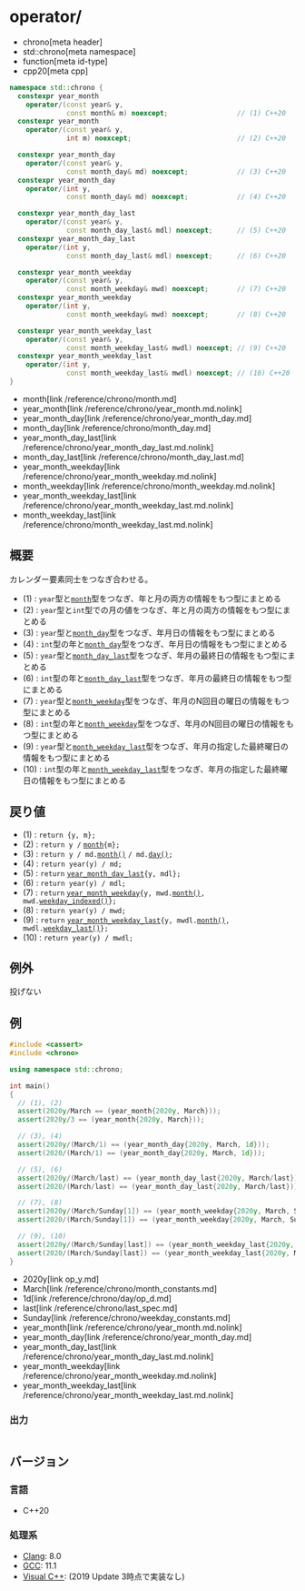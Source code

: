 # operator/
* chrono[meta header]
* std::chrono[meta namespace]
* function[meta id-type]
* cpp20[meta cpp]

```cpp
namespace std::chrono {
  constexpr year_month
    operator/(const year& y,
              const month& m) noexcept;                 // (1) C++20
  constexpr year_month
    operator/(const year& y,
              int m) noexcept;                          // (2) C++20

  constexpr year_month_day
    operator/(const year& y,
              const month_day& md) noexcept;            // (3) C++20
  constexpr year_month_day
    operator/(int y,
              const month_day& md) noexcept;            // (4) C++20

  constexpr year_month_day_last
    operator/(const year& y,
              const month_day_last& mdl) noexcept;      // (5) C++20
  constexpr year_month_day_last
    operator/(int y,
              const month_day_last& mdl) noexcept;      // (6) C++20

  constexpr year_month_weekday
    operator/(const year& y,
              const month_weekday& mwd) noexcept;       // (7) C++20
  constexpr year_month_weekday
    operator/(int y,
              const month_weekday& mwd) noexcept;       // (8) C++20

  constexpr year_month_weekday_last
    operator/(const year& y,
              const month_weekday_last& mwdl) noexcept; // (9) C++20
  constexpr year_month_weekday_last
    operator/(int y,
              const month_weekday_last& mwdl) noexcept; // (10) C++20
}
```
* month[link /reference/chrono/month.md]
* year_month[link /reference/chrono/year_month.md.nolink]
* year_month_day[link /reference/chrono/year_month_day.md]
* month_day[link /reference/chrono/month_day.md]
* year_month_day_last[link /reference/chrono/year_month_day_last.md.nolink]
* month_day_last[link /reference/chrono/month_day_last.md]
* year_month_weekday[link /reference/chrono/year_month_weekday.md.nolink]
* month_weekday[link /reference/chrono/month_weekday.md.nolink]
* year_month_weekday_last[link /reference/chrono/year_month_weekday_last.md.nolink]
* month_weekday_last[link /reference/chrono/month_weekday_last.md.nolink]

## 概要
カレンダー要素同士をつなぎ合わせる。

- (1) : `year`型と[`month`](/reference/chrono/month.md)型をつなぎ、年と月の両方の情報をもつ型にまとめる
- (2) : `year`型と`int`型での月の値をつなぎ、年と月の両方の情報をもつ型にまとめる
- (3) : `year`型と[`month_day`](/reference/chrono/month_day.md)型をつなぎ、年月日の情報をもつ型にまとめる
- (4) : `int`型の年と[`month_day`](/reference/chrono/month_day.md)型をつなぎ、年月日の情報をもつ型にまとめる
- (5) : `year`型と[`month_day_last`](/reference/chrono/month_day_last.md)型をつなぎ、年月の最終日の情報をもつ型にまとめる
- (6) : `int`型の年と[`month_day_last`](/reference/chrono/month_day_last.md)型をつなぎ、年月の最終日の情報をもつ型にまとめる
- (7) : `year`型と[`month_weekday`](/reference/chrono/month_weekday.md.nolink)型をつなぎ、年月のN回目の曜日の情報をもつ型にまとめる
- (8) : `int`型の年と[`month_weekday`](/reference/chrono/month_weekday.md.nolink)型をつなぎ、年月のN回目の曜日の情報をもつ型にまとめる
- (9) : `year`型と[`month_weekday_last`](/reference/chrono/month_weekday_last.md.nolink)型をつなぎ、年月の指定した最終曜日の情報をもつ型にまとめる
- (10) : `int`型の年と[`month_weekday_last`](/reference/chrono/month_weekday_last.md.nolink)型をつなぎ、年月の指定した最終曜日の情報をもつ型にまとめる


## 戻り値
- (1) : `return {y, m};`
- (2) : `return y /` [`month`](/reference/chrono/month.md)`{m};`
- (3) : `return y / md.`[`month()`](/reference/chrono/month_day/month.md) `/ md.`[`day()`](/reference/chrono/month_day/day.md)`;`
- (4) : `return year(y) / md;`
- (5) : `return` [`year_month_day_last`](/reference/year_month_day_last.md.nolink)`{y, mdl};`
- (6) : `return year(y) / mdl;`
- (7) : `return` [`year_month_weekday`](/reference/year_month_weekday.md.nolink)`{y, mwd.`[`month()`](/reference/chrono/month_weekday/month.md.nolink)`, mwd.`[`weekday_indexed()`](/reference/chrono/month_weekday/weekday_indexed.md.nolink)`};`
- (8) : `return year(y) / mwd;`
- (9) : `return` [`year_month_weekday_last`](/reference/year_month_weekday_last.md.nolink)`{y, mwdl.`[`month()`](/reference/chrono/month_weekday_last/month.md.nolink)`, mwdl.`[`weekday_last()`](/reference/chrono/month_weekday/weekday_last.md.nolink)`};`
- (10) : `return year(y) / mwdl;`


## 例外
投げない


## 例
```cpp example
#include <cassert>
#include <chrono>

using namespace std::chrono;

int main()
{
  // (1), (2)
  assert(2020y/March == (year_month{2020y, March}));
  assert(2020y/3 == (year_month{2020y, March}));

  // (3), (4)
  assert(2020y/(March/1) == (year_month_day{2020y, March, 1d}));
  assert(2020/(March/1) == (year_month_day{2020y, March, 1d}));

  // (5), (6)
  assert(2020y/(March/last) == (year_month_day_last{2020y, March/last}));
  assert(2020/(March/last) == (year_month_day_last{2020y, March/last}));

  // (7), (8)
  assert(2020y/(March/Sunday[1]) == (year_month_weekday{2020y, March, Sunday[1]}));
  assert(2020/(March/Sunday[1]) == (year_month_weekday{2020y, March, Sunday[1]}));

  // (9), (10)
  assert(2020y/(March/Sunday[last]) == (year_month_weekday_last{2020y, March, Sunday[last]}));
  assert(2020/(March/Sunday[last]) == (year_month_weekday_last{2020y, March, Sunday[last]}));
}
```
* 2020y[link op_y.md]
* March[link /reference/chrono/month_constants.md]
* 1d[link /reference/chrono/day/op_d.md]
* last[link /reference/chrono/last_spec.md]
* Sunday[link /reference/chrono/weekday_constants.md]
* year_month[link /reference/chrono/year_month.md.nolink]
* year_month_day[link /reference/chrono/year_month_day.md]
* year_month_day_last[link /reference/chrono/year_month_day_last.md.nolink]
* year_month_weekday[link /reference/chrono/year_month_weekday.md.nolink]
* year_month_weekday_last[link /reference/chrono/year_month_weekday_last.md.nolink]

### 出力
```
```

## バージョン
### 言語
- C++20

### 処理系
- [Clang](/implementation.md#clang): 8.0
- [GCC](/implementation.md#gcc): 11.1
- [Visual C++](/implementation.md#visual_cpp): (2019 Update 3時点で実装なし)
